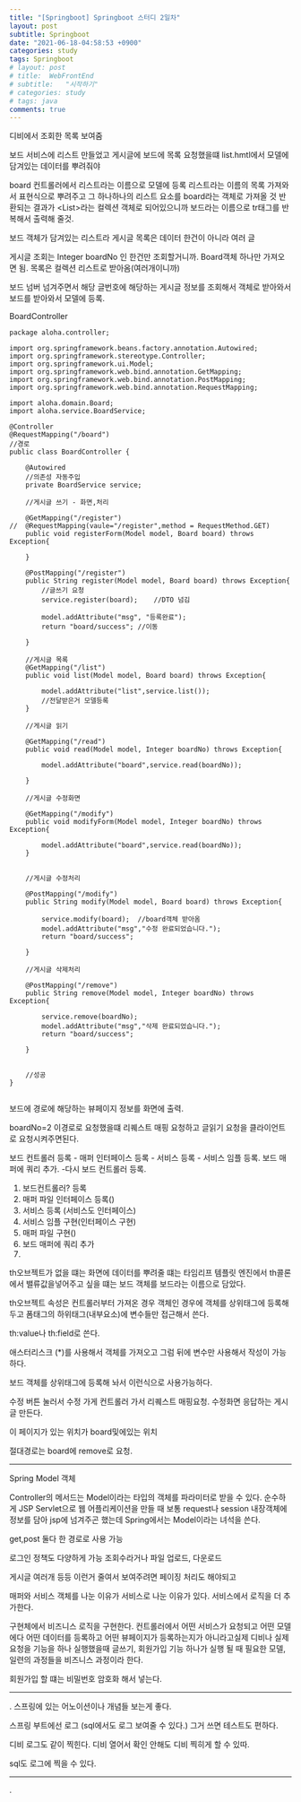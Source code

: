 ```yaml
---
title: "[Springboot] Springboot 스터디 2일차"
layout: post
subtitle: Springboot
date: "2021-06-18-04:58:53 +0900"
categories: study
tags: Springboot
# layout: post
# title:  WebFrontEnd
# subtitle:   "시작하기"
# categories: study
# tags: java
comments: true
---
```


디비에서 조회한 목록 보여줌

보드 서비스에 리스트 만들었고
게시글에 보드에 목록 요청했을떄 list.hmtl에서 모델에 담겨있는 데이터를 뿌려줘야

board 컨트롤러에서 리스트라는 이름으로 모델에 등록
리스트라는 이름의 목록 가져와서 표현식으로 뿌려주고
그 하나하나의 리스트 요소를 board라는 객체로 가져올 것
반환되는 결과가 <List<board>>라는 컬렉션 객체로 되어있으니까
보드라는 이름으로 tr태그를 반복해서 출력해 줄것.

보드 객체가 담겨있는 리스트라
게시글 목록은 데이터 한건이 아니라 여러 글

게시글 조회는 Integer boardNo 인 한건만 조회할거니까.
Board객체 하나만 가져오면 됨.
목록은 컬렉션 리스트로 받아옴(여러개이니까)

보드 넘버 넘겨주면서 해당 글번호에 해당하는 게시글 정보를 조회해서 객체로 받아와서 보드를 받아와서 모델에 등록.

BoardController

```
package aloha.controller;

import org.springframework.beans.factory.annotation.Autowired;
import org.springframework.stereotype.Controller;
import org.springframework.ui.Model;
import org.springframework.web.bind.annotation.GetMapping;
import org.springframework.web.bind.annotation.PostMapping;
import org.springframework.web.bind.annotation.RequestMapping;

import aloha.domain.Board;
import aloha.service.BoardService;

@Controller
@RequestMapping("/board")
//경로
public class BoardController {

	@Autowired
	//의존성 자동주입
	private BoardService service;

	//게시글 쓰기 - 화면,처리

	@GetMapping("/register")
//	@RequestMapping(vaule="/register",method = RequestMethod.GET)
	public void registerForm(Model model, Board board) throws Exception{

	}

	@PostMapping("/register")
	public String register(Model model, Board board) throws Exception{
		//글쓰기 요청
		service.register(board);	//DTO 넘김

		model.addAttribute("msg", "등록완료");
		return "board/success";	//이동

	}

	//게시글 목록
	@GetMapping("/list")
	public void list(Model model, Board board) throws Exception{

		model.addAttribute("list",service.list());
		//전달받은거 모델등록
	}

	//게시글 읽기

	@GetMapping("/read")
	public void read(Model model, Integer boardNo) throws Exception{

		model.addAttribute("board",service.read(boardNo));

	}

	//게시글 수정화면

	@GetMapping("/modify")
	public void modifyForm(Model model, Integer boardNo) throws Exception{

		model.addAttribute("board",service.read(boardNo));
	}


	//게시글 수정처리

	@PostMapping("/modify")
	public String modify(Model model, Board board) throws Exception{

		service.modify(board);	//board객체 받아옴
		model.addAttribute("msg","수정 완료되었습니다.");
		return "board/success";

	}

	//게시글 삭제처리

	@PostMapping("/remove")
	public String remove(Model model, Integer boardNo) throws Exception{

		service.remove(boardNo);
		model.addAttribute("msg","삭제 완료되었습니다.");
		return "board/success";

	}


	//성공
}


```

보드에 경로에 해당하는 뷰페이지 정보를 화면에 출력.

boardNo=2 이경로로 요청했을떄 리퀘스트 매핑 요청하고 글읽기 요청을 클라이언트로 요청시켜주면된다.

보드 컨트롤러 등록 - 매퍼 인터페이스 등록 - 서비스 등록 - 서비스 임플 등록. 보드 매퍼에 쿼리 추가. -다시 보드 컨트롤러 등록.

1. 보드컨트롤러? 등록
2. 매퍼 파일 인터페이스 등록()
3. 서비스 등록 (서비스도 인터페이스)
4. 서비스 임플 구현(인터페이스 구현)
5. 매퍼 파일 구현()
6. 보드 매퍼에 쿼리 추가
7.

th오브젝트가 없을 떄는 화면에 데이터를 뿌려줄 떄는 타임리프 템플릿 엔진에서 th콜론에서 밸류값을넣어주고 싶을 떄는 보드 객체를 보드라는 이름으로 담았다.

th오브젝트 속성은 컨트롤러부터 가져온 경우 객체인 경우에 객체를 상위태그에 등록해두고 폼태그의 하위태그(내부요소)에 변수들만 접근해서 쓴다.

th:value나 th:field로 쓴다.

애스터리스크 (\*)를 사용해서 객체를 가져오고 그럼 뒤에 변수만 사용해서 작성이 가능하다.

보드 객체를 상위태그에 등록해 놔서 이런식으로 사용가능하다.

수정 버튼 눌러서 수정 가게
컨트롤러 가서 리퀘스트 매핑요청.
수정화면 응답하는 게시글 만든다.

이 페이지가 있는 위치가 board및에있는 위치

절대경로는 board에 remove로 요청.

---

Spring Model 객체

Controller의 메서드는 Model이라는 타입의 객체를 파라미터로 받을 수 있다.
순수하게 JSP Servlet으로 웹 어플리케이션을 만들 때 보통 request나 session 내장객체에 정보를 담아 jsp에 넘겨주곤 했는데 Spring에서는 Model이라는 녀석을 쓴다.

get,post 둘다 한 경로로 사용 가능

로그인 정책도 다양하게 가능 조회수라거나 파일 업로드, 다운로드

게시글 여러개 등등 이런거 줄여서 보여주려면 페이징 처리도 해야되고

매퍼와 서비스 객체를 나눈 이유가 서비스로 나눈 이유가 있다.
서비스에서 로직을 더 추가한다.

구현체에서 비즈니스 로직을 구현한다.
컨트롤러에서 어떤 서비스가 요청되고 어떤 모델에다 어떤 데이터를 등록하고 어떤 뷰페이지가 등록하는지가 아니라고실제 디비나
실제 요청을 기능을 하나 실행했을때 글쓰기, 회원가입 기능 하나가 실행 될 때 필요한 모델, 일련의 과정들을 비즈니스 과정이라 한다.

회원가입 할 떄는 비밀번호 암호화 해서 넣는다.

---

.
스프링에 있는 어노이션이나 개념들 보는게 좋다.

스프링 부트에선 로그 (sql에서도 로그 보여줄 수 있다.) 그거 쓰면 테스트도 편하다.

디비 로그도 같이 찍힌다. 디비 열어서 확인 안해도 디비 찍히게 할 수 있따.

sql도 로그에 찍을 수 있다.

---

.
